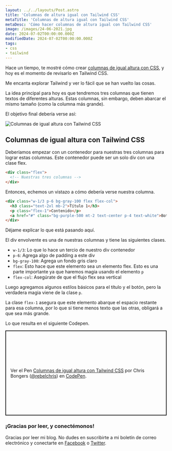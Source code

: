 ```yaml
---
layout: ../../layouts/Post.astro
title: 'Columnas de altura igual con Tailwind CSS'
metaTitle: 'Columnas de altura igual con Tailwind CSS'
metaDesc: 'Cómo hacer columnas de altura igual con Tailwind CSS'
image: /images/24-06-2021.jpg
date: 2024-07-02T00:00:00.000Z
modifiedDate: 2024-07-02T00:00:00.000Z
tags:
- css
- tailwind
---
```


Hace un tiempo, te mostré cómo crear [columnas de igual altura con CSS](https://daily-dev-tips.com/posts/css-equal-height-columns/), y hoy es el momento de revisarlo en Tailwind CSS.

Me encanta explorar Tailwind y ver lo fácil que se han vuelto las cosas.

La idea principal para hoy es que tendremos tres columnas que tienen textos de diferentes alturas.
Estas columnas, sin embargo, deben abarcar el mismo tamaño (como la columna más grande).

El objetivo final debería verse así:

![Columnas de igual altura con Tailwind CSS](https://cdn.hashnode.com/res/hashnode/image/upload/v1624170337435/YJwMzWJUQ.png)

## Columnas de igual altura con Tailwind CSS

Deberíamos empezar con un contenedor para nuestras tres columnas para lograr estas columnas. Este contenedor puede ser un solo div con una clase flex.

```html
<div class="flex">
  <!-- Nuestras tres columnas -->
</div>
```

Entonces, echemos un vistazo a cómo debería verse nuestra columna.

```html
<div class="w-1/3 p-6 bg-gray-100 flex flex-col">
  <h3 class="text-2xl mb-2">Título 1</h3>
  <p class="flex-1">Contenido</p>
  <a href="#" class="bg-purple-500 mt-2 text-center p-4 text-white">Botón</a>
</div>
```

Déjame explicar lo que está pasando aquí.

El div envolvente es una de nuestras columnas y tiene las siguientes clases.

- `w-1/3`: Lo que lo hace un tercio de nuestro div contenedor
- `p-6`: Agrega algo de padding a este div
- `bg-gray-100`: Agrega un fondo gris claro
- `flex`: Esto hace que este elemento sea un elemento flex. Esto es una parte importante ya que haremos magia usando el elemento `p`
- `flex-col`: Asegúrate de que el flujo flex sea vertical

Luego agregamos algunos estilos básicos para el título y el botón, pero la verdadera magia viene de la clase `p`.

La clase `flex-1` asegura que este elemento abarque el espacio restante para esa columna, por lo que si tiene menos texto que las otras, obligará a que sea más grande.

Lo que resulta en el siguiente Codepen.

<p class="codepen" data-height="265" data-theme-id="dark" data-default-tab="result" data-user="rebelchris" data-slug-hash="ZEeZKYG" style="height: 265px; box-sizing: border-box; display: flex; align-items: center; justify-content: center; border: 2px solid; margin: 1em 0; padding: 1em;" data-pen-title="Tailwind CSS equal height columns">
  <span>Ver el Pen <a href="https://codepen.io/rebelchris/pen/ZEeZKYG">
  Columnas de igual altura con Tailwind CSS</a> por Chris Bongers (<a href="https://codepen.io/rebelchris">@rebelchris</a>)
  en <a href="https://codepen.io">CodePen</a>.</span>
</p>
<script async defer src="https://cpwebassets.codepen.io/assets/embed/ei.js"></script>

### ¡Gracias por leer, y conectémonos!

Gracias por leer mi blog. No dudes en suscribirte a mi boletín de correo electrónico y conectarte en [Facebook](https://www.facebook.com/DailyDevTipsBlog) o [Twitter](https://twitter.com/DailyDevTips1).
